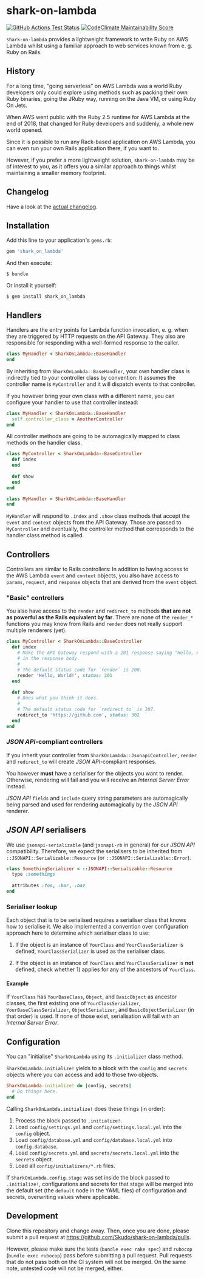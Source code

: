 # shark-on-lambda
[![GitHub Actions Test Status](https://github.com/Skudo/shark-on-lambda/workflows/Tests/badge.svg?branch=develop)](https://github.com/Skudo/shark-on-lambda/actions)
[![CodeClimate Maintainability Score](https://api.codeclimate.com/v1/badges/fb0c16b3c6212f97b753/maintainability)](https://codeclimate.com/github/Skudo/shark-on-lambda/maintainability)

`shark-on-lambda` provides a lightweight framework to write Ruby on AWS Lambda
whilst using a familiar approach to web services known from e. g. Ruby on Rails.

## History

For a long time, "going serverless" on AWS Lambda was a world Ruby developers 
only could explore using methods such as packing their own Ruby binaries,
going the JRuby way, running on the Java VM, or using Ruby On Jets.

When AWS went public with the Ruby 2.5 runtime for AWS Lambda at the end of 
2018, that changed for Ruby developers and suddenly, a whole new world opened.

Since it is possible to run any Rack-based application on AWS Lambda, you can
even run your own Rails application there, if you want to.

However, if you prefer a more lightweight solution, `shark-on-lambda` may be
of interest to you, as it offers you a similar approach to things whilst
maintaining a smaller memory footprint.

## Changelog

Have a look at the [actual changelog](changelog.md).

## Installation

Add this line to your application's `gems.rb`:

```ruby
gem 'shark_on_lambda'
```

And then execute:

    $ bundle

Or install it yourself:

    $ gem install shark_on_lambda

## Handlers

Handlers are the entry points for Lambda function invocation, e. g. when they
are triggered by HTTP requests on the API Gateway. They also are responsible for
responding with a well-formed response to the caller.

```ruby
class MyHandler < SharkOnLambda::BaseHandler
end
```

By inheriting from `SharkOnLambda::BaseHandler`, your own handler
class is indirectly tied to your controller class by convention: It assumes 
the controller name is `MyController` and it will dispatch events to that
controller.

If you however bring your own class with a different name, you can configure
your handler to use that controller instead:

```ruby
class MyHandler < SharkOnLambda::BaseHandler
  self.controller_class = AnotherController
end
```

All controller methods are going to be automagically mapped to class methods
on the handler class. 

```ruby
class MyController < SharkOnLambda::BaseController
  def index
  end
  
  def show
  end
end

class MyHandler < SharkOnLambda::BaseHandler
end
```

`MyHandler` will respond to `.index` and `.show` class methods that accept the
`event` and `context` objects from the API Gateway. Those are passed to 
`MyController` and eventually, the controller method that corresponds to the
handler class method is called.

## Controllers

Controllers are similar to Rails controllers: In addition to having access to 
the AWS Lambda `event` and `context` objects, you also have access to `params`, 
`request`, and `response` objects that are derived from the `event` object.

### "Basic" controllers

You also have access to the `render` and `redirect_to` methods __that are not as
powerful as the Rails equivalent by far__. There are none of the `render_*`
functions you may know from Rails and `render` does not really support multiple
renderers (yet).

```ruby
class MyController < SharkOnLambda::BaseController
  def index
    # Make the API Gateway respond with a 201 response saying "Hello, World!"
    # in the response body.
    #
    # The default status code for `render` is 200.    
    render 'Hello, World!', status: 201
  end
  
  def show
    # Does what you think it does.
    #
    # The default status code for `redirect_to` is 307.    
    redirect_to 'https://github.com', status: 302
  end
end
```

### _JSON API_-compliant controllers

If you inherit your controller from 
`SharkOnLambda::JsonapiController`, `render` and `redirect_to` will
create _JSON API_-compliant responses.

You however __must__ have a serialiser for the objects you want to render.
Otherwise, rendering will fail and you will receive an _Internal Server Error_
instead.

_JSON API_ `fields` and `include` query string parameters are automagically
being parsed and used for rendering automagically by the _JSON API_ renderer.

## _JSON API_ serialisers

We use `jsonapi-serializable` (and `jsonapi-rb` in general) for our
_JSON API_ compatibility. Therefore, we expect the serialisers to be inherited
from `::JSONAPI::Serializable::Resource` (or `::JSONAPI::Serializable::Error`).

```ruby
class SomethingSerializer < ::JSONAPI::Serializable::Resource
  type :somethings
  
  attributes :foo, :bar, :baz
end
```

### Serialiser lookup

Each object that is to be serialised requires a serialiser class that knows
how to serialise it. We also implemented a convention over configuration
approach here to determine which serialiser class to use:

1) If the object is an instance of `YourClass` and `YourClassSerializer` is
   defined, `YourClassSerializer` is used as the serialiser class.
   
2) If the object is an instance of `YourClass` and `YourClassSerializer` is
   __not__ defined, check whether 1) applies for any of the ancestors of
   `YourClass`.   

#### Example
 
If `YourClass` has `YourBaseClass`, `Object`, and `BasicObject` as ancestor 
classes, the first existing one of `YourClassSerializer`, 
`YourBaseClassSerializer`, `ObjectSerializer`, and `BasicObjectSerializer` 
(in that order) is used. If none of those exist, serialisation will fail with
an _Internal Server Error_.

## Configuration

You can "initialise" `SharkOnLambda` using its `.initialize!` class method.

`SharkOnLambda.initialize!` yields to a block with the `config` and `secrets`
objects where you can access and add to those two objects.

```ruby
SharkOnLambda.initialize! do |config, secrets|
  # Do things here.
end
```

Calling `SharkOnLambda.initialize!` does these things (in order):

1. Process the block passed to `.initialize!`.
2. Load `config/settings.yml` and `config/settings.local.yml` into the
   `config` object.
3. Load `config/database.yml` and `config/database.local.yml` into
   `config.database`.
4. Load `config/secrets.yml` and `secrets/secrets.local.yml` into the
   `secrets` object.
5. Load all `config/initializers/*.rb` files.

If `SharkOnLambda.config.stage` was set inside the block passed to
`.initialize!`, configurations and secrets for that stage will be merged into
the default set (the `default` node in the YAML files) of configuration and 
secrets, overwriting values where applicable.

## Development

Clone this repository and change away. Then, once you are done, please submit
a pull request at https://github.com/Skudo/shark-on-lambda/pulls.

However, please make sure the tests (`bundle exec rake spec`) and `rubocop`
(`bundle exec rubocop`) pass before submitting a pull request. Pull requests
that do not pass both on the CI system will not be merged. On the same note,
untested code will not be merged, either.
